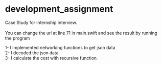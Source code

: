 # development_assignment
Case Study for internship interview. <br>
<br>
You can change the url at line 71 in main.swift and see the result by running the program

1- I implemented networking functions to get json data <br>
2- I decoded the json data<br>
3- I calculate the cost with recursive function.<br>

